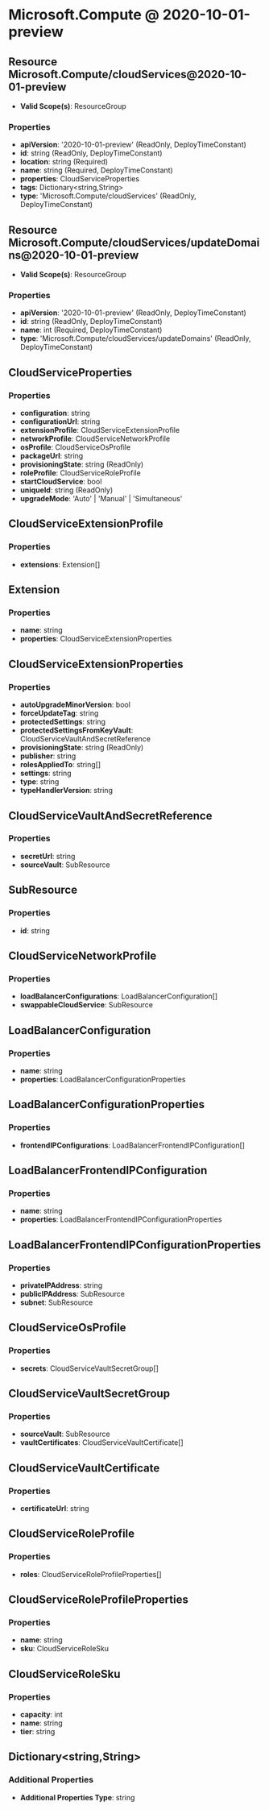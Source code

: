 # Microsoft.Compute @ 2020-10-01-preview

## Resource Microsoft.Compute/cloudServices@2020-10-01-preview
* **Valid Scope(s)**: ResourceGroup
### Properties
* **apiVersion**: '2020-10-01-preview' (ReadOnly, DeployTimeConstant)
* **id**: string (ReadOnly, DeployTimeConstant)
* **location**: string (Required)
* **name**: string (Required, DeployTimeConstant)
* **properties**: CloudServiceProperties
* **tags**: Dictionary<string,String>
* **type**: 'Microsoft.Compute/cloudServices' (ReadOnly, DeployTimeConstant)

## Resource Microsoft.Compute/cloudServices/updateDomains@2020-10-01-preview
* **Valid Scope(s)**: ResourceGroup
### Properties
* **apiVersion**: '2020-10-01-preview' (ReadOnly, DeployTimeConstant)
* **id**: string (ReadOnly, DeployTimeConstant)
* **name**: int (Required, DeployTimeConstant)
* **type**: 'Microsoft.Compute/cloudServices/updateDomains' (ReadOnly, DeployTimeConstant)

## CloudServiceProperties
### Properties
* **configuration**: string
* **configurationUrl**: string
* **extensionProfile**: CloudServiceExtensionProfile
* **networkProfile**: CloudServiceNetworkProfile
* **osProfile**: CloudServiceOsProfile
* **packageUrl**: string
* **provisioningState**: string (ReadOnly)
* **roleProfile**: CloudServiceRoleProfile
* **startCloudService**: bool
* **uniqueId**: string (ReadOnly)
* **upgradeMode**: 'Auto' | 'Manual' | 'Simultaneous'

## CloudServiceExtensionProfile
### Properties
* **extensions**: Extension[]

## Extension
### Properties
* **name**: string
* **properties**: CloudServiceExtensionProperties

## CloudServiceExtensionProperties
### Properties
* **autoUpgradeMinorVersion**: bool
* **forceUpdateTag**: string
* **protectedSettings**: string
* **protectedSettingsFromKeyVault**: CloudServiceVaultAndSecretReference
* **provisioningState**: string (ReadOnly)
* **publisher**: string
* **rolesAppliedTo**: string[]
* **settings**: string
* **type**: string
* **typeHandlerVersion**: string

## CloudServiceVaultAndSecretReference
### Properties
* **secretUrl**: string
* **sourceVault**: SubResource

## SubResource
### Properties
* **id**: string

## CloudServiceNetworkProfile
### Properties
* **loadBalancerConfigurations**: LoadBalancerConfiguration[]
* **swappableCloudService**: SubResource

## LoadBalancerConfiguration
### Properties
* **name**: string
* **properties**: LoadBalancerConfigurationProperties

## LoadBalancerConfigurationProperties
### Properties
* **frontendIPConfigurations**: LoadBalancerFrontendIPConfiguration[]

## LoadBalancerFrontendIPConfiguration
### Properties
* **name**: string
* **properties**: LoadBalancerFrontendIPConfigurationProperties

## LoadBalancerFrontendIPConfigurationProperties
### Properties
* **privateIPAddress**: string
* **publicIPAddress**: SubResource
* **subnet**: SubResource

## CloudServiceOsProfile
### Properties
* **secrets**: CloudServiceVaultSecretGroup[]

## CloudServiceVaultSecretGroup
### Properties
* **sourceVault**: SubResource
* **vaultCertificates**: CloudServiceVaultCertificate[]

## CloudServiceVaultCertificate
### Properties
* **certificateUrl**: string

## CloudServiceRoleProfile
### Properties
* **roles**: CloudServiceRoleProfileProperties[]

## CloudServiceRoleProfileProperties
### Properties
* **name**: string
* **sku**: CloudServiceRoleSku

## CloudServiceRoleSku
### Properties
* **capacity**: int
* **name**: string
* **tier**: string

## Dictionary<string,String>
### Additional Properties
* **Additional Properties Type**: string

